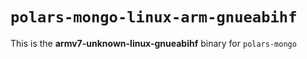# `polars-mongo-linux-arm-gnueabihf`

This is the **armv7-unknown-linux-gnueabihf** binary for `polars-mongo`
